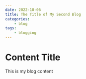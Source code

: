 ```yaml
---
date: 2022-10-06
title: The Title of My Second Blog
categories:
    - blog
tags:
    - blogging
---
```


# Content Title



This is my blog content
